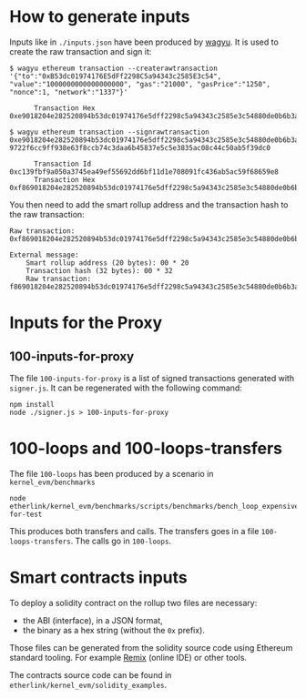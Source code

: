# How to generate inputs

Inputs like in `./inputs.json` have been produced by [wagyu](https://github.com/AleoHQ/wagyu).
It is used to create the raw transaction and sign it:
```
$ wagyu ethereum transaction --createrawtransaction '{"to":"0xB53dc01974176E5dFf2298C5a94343c2585E3c54", "value":"1000000000000000000", "gas":"21000", "gasPrice":"1250", "nonce":1, "network":"1337"}'

      Transaction Hex      0xe9018204e282520894b53dc01974176e5dff2298c5a94343c2585e3c54880de0b6b3a764000080018080

$ wagyu ethereum transaction --signrawtransaction 0xe9018204e282520894b53dc01974176e5dff2298c5a94343c2585e3c54880de0b6b3a764000080018080 9722f6cc9ff938e63f8ccb74c3daa6b45837e5c5e3835ac08c44c50ab5f39dc0

      Transaction Id       0xc139fbf9a050a3745ea49ef55692dd6bf11d1e708091fc436ab5ac59f68659e8
      Transaction Hex      0xf869018204e282520894b53dc01974176e5dff2298c5a94343c2585e3c54880de0b6b3a76400008026a0e05675c80f386c2c3e52db9b4a8b32773b5828bcec5dc9387c4a7ec109f01686a0192d4db23677d74299b9a5892db9b4e97896bdcb1c165513abaaa50f791faab9
```

You then need to add the smart rollup address and the transaction hash to the raw transaction:
```
Raw transaction: 0xf869018204e282520894b53dc01974176e5dff2298c5a94343c2585e3c54880de0b6b3a76400008026a0e05675c80f386c2c3e52db9b4a8b32773b5828bcec5dc9387c4a7ec109f01686a0192d4db23677d74299b9a5892db9b4e97896bdcb1c165513abaaa50f791faab9

External message:
    Smart rollup address (20 bytes): 00 * 20
    Transaction hash (32 bytes): 00 * 32
    Raw transaction: f869018204e282520894b53dc01974176e5dff2298c5a94343c2585e3c54880de0b6b3a76400008026a0e05675c80f386c2c3e52db9b4a8b32773b5828bcec5dc9387c4a7ec109f01686a0192d4db23677d74299b9a5892db9b4e97896bdcb1c165513abaaa50f791faab9
```

# Inputs for the Proxy

## 100-inputs-for-proxy
The file `100-inputs-for-proxy` is a list of signed transactions generated with `signer.js`. It can be regenerated with the following command:

```
npm install
node ./signer.js > 100-inputs-for-proxy
```

# 100-loops and 100-loops-transfers
The file `100-loops` has been produced by a scenario in `kernel_evm/benchmarks`
```
node etherlink/kernel_evm/benchmarks/scripts/benchmarks/bench_loop_expensive.js for-test
```
This produces both transfers and calls. The transfers goes in a file `100-loops-transfers`.
The calls go in `100-loops`.

# Smart contracts inputs

To deploy a solidity contract on the rollup two files are necessary:
- the ABI (interface), in a JSON format,
- the binary as a hex string (without the `0x` prefix).

Those files can be generated from the solidity source code using Ethereum
standard tooling. For example [Remix](https://remix.ethereum.org/) (online IDE)
or other tools.

The contracts source code can be found in `etherlink/kernel_evm/solidity_examples`.

